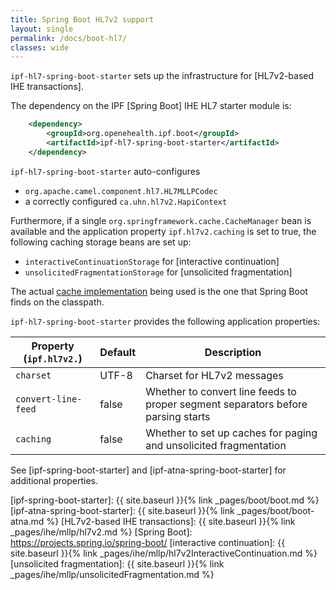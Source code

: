 ```yaml
---
title: Spring Boot HL7v2 support
layout: single
permalink: /docs/boot-hl7/
classes: wide
---
```


`ipf-hl7-spring-boot-starter` sets up the infrastructure for [HL7v2-based IHE transactions].
 
The dependency on the IPF [Spring Boot] IHE HL7 starter module is:

```xml
    <dependency>
        <groupId>org.openehealth.ipf.boot</groupId>
        <artifactId>ipf-hl7-spring-boot-starter</artifactId>
    </dependency>
```


`ipf-hl7-spring-boot-starter` auto-configures 

* `org.apache.camel.component.hl7.HL7MLLPCodec`
* a correctly configured `ca.uhn.hl7v2.HapiContext` 

Furthermore, if a single `org.springframework.cache.CacheManager` bean is available and the application
property `ipf.hl7v2.caching` is set to true, the following caching storage beans are set up:

* `interactiveContinuationStorage` for [interactive continuation]
* `unsolicitedFragmentationStorage` for [unsolicited fragmentation]

The actual [cache implementation](https://docs.spring.io/spring-boot/docs/current/reference/html/boot-features-caching.html)
being used is the one that Spring Boot finds on the classpath.

`ipf-hl7-spring-boot-starter` provides the following application properties:

| Property (`ipf.hl7v2.`)    | Default               | Description                                        |
|----------------------------|-----------------------|-----------------------------------------------------|
| `charset`                  | UTF-8                 | Charset for HL7v2 messages
| `convert-line-feed`        | false                 | Whether to convert line feeds to proper segment separators before parsing starts
| `caching`                  | false                 | Whether to set up caches for paging and unsolicited fragmentation

See [ipf-spring-boot-starter] and [ipf-atna-spring-boot-starter] for additional properties.


[ipf-spring-boot-starter]: {{ site.baseurl }}{% link _pages/boot/boot.md %}
[ipf-atna-spring-boot-starter]: {{ site.baseurl }}{% link _pages/boot/boot-atna.md %}
[HL7v2-based IHE transactions]: {{ site.baseurl }}{% link _pages/ihe/mllp/hl7v2.md %}
[Spring Boot]: https://projects.spring.io/spring-boot/
[interactive continuation]: {{ site.baseurl }}{% link _pages/ihe/mllp/hl7v2InteractiveContinuation.md %}
[unsolicited fragmentation]: {{ site.baseurl }}{% link _pages/ihe/mllp/unsolicitedFragmentation.md %}